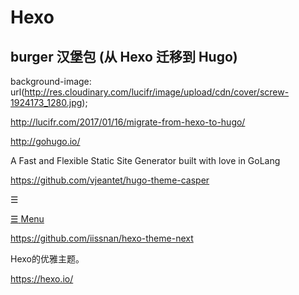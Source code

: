 # Hexo   






## burger 汉堡包 (从 Hexo 迁移到 Hugo)

background-image: url(http://res.cloudinary.com/lucifr/image/upload/cdn/cover/screw-1924173_1280.jpg);

http://lucifr.com/2017/01/16/migrate-from-hexo-to-hugo/

http://gohugo.io/

A Fast and Flexible Static Site Generator built with love in GoLang 

https://github.com/vjeantet/hugo-theme-casper


<span class="burger">☰</span>


<a class="menu-button" href="#">
    <span class="burger">☰</span>
    <span class="word">Menu</span>
</a>




https://github.com/iissnan/hexo-theme-next

Hexo的优雅主题。

https://hexo.io/





